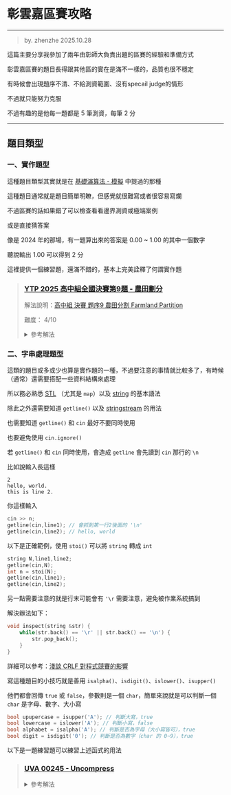 # 彰雲嘉區賽攻略

---

> by. zhenzhe 2025.10.28

這篇主要分享我參加了兩年由彰師大負責出題的區賽的經驗和準備方式

彰雲嘉區賽的題目長得跟其他區的實在是滿不一樣的，品質也很不穩定

有時候會出現題序不清、不給測資範圍、沒有specail judge的情形

不過就只能努力克服

不過有趣的是他每一題都是 $5$ 筆測資，每筆 $2$ 分

---

## 題目類型

### 一、實作題型

這種題目類型其實就是在 [基礎演算法 - 模擬](https://zhenzhehz.github.io/CP_Note/#Basic/Implement.md) 中提過的那種

這種題目通常就是題目簡單明瞭，但感覺就很難寫或者很容易寫爛

不過區賽的話如果錯了可以檢查看看邊界測資或極端案例

或是直接猜答案

像是 2024 年的那場，有一題算出來的答案是 $0.00$ ~ $1.00$ 的其中一個數字

聽說輸出 $1.00$ 可以得到 $2$ 分

這裡提供一個練習題，還滿不錯的，基本上完美詮釋了何謂實作題

> ### [YTP 2025 高中組全國決賽第9題 - 農田劃分](https://oj.ntucpc.org/problems/959)
>
> 解法說明：[高中組 決賽 題序9 農田分割 Farmland Partition](https://www.youtube.com/watch?v=VMnR6JhXkQg)
>
> 難度： $4/10$
> <details>
>   <summary> 參考解法 </summary>
> 
> ```cpp
> // Author : Zhenzhe
> // Problem : https://oj.ntucpc.org/problems/959
> #include <bits/stdc++.h>
> #define int int64_t
> using namespace std;
> int H,W,arrange[15][15];
> struct Special {int x,y,area;};
> vector<Special> place;
> bool valid(int x, int y, int h, int w) {
>     if(x + h - 1 > H || y + w - 1 > W) return false;
>     for(int i = 0; i < h; i++) {
>         for(int j = 0; j < w; j++) {
>             if(arrange[x+i][y+j] > 0) return false; 
>         }
>     } 
>     return true;
> }
> void apply(int x, int y, int h, int w, int id) {
>     for(int i = 0; i < h; i++) {
>         for(int j = 0; j < w; j++) {
>             arrange[x+i][y+j] = id;
>         }
>     }
> }
> bool dfs(int idx) {
>     if(idx == (int)place.size()) return true;
>     auto &[x,y,area] = place[idx];
>     for(int h=1; h<=area; h++) {
>         if(area % h != 0) continue;
>         int w = area / h;
>         for(int sx = max((int) 1,x-h+1); sx <= x; sx++) {
>             for(int sy = max((int) 1,y-w+1); sy <= y; sy++) {
>                 if(!valid(sx, sy, h, w)) continue;
>                 apply(sx, sy, h, w, idx+1);
>                 if(dfs(idx+1)) return true;
>                 apply(sx, sy, h, w, 0);
>             }
>         }
>     }
>     return false;
> }
> signed main() {
>     cin.tie(nullptr)->ios_base::sync_with_stdio(0);
>     cin >> H >> W;
>     int x;
>     for(int i = 1; i <= H; i++) {
>         for(int j = 1; j <= W; j++) {
>             cin >> x;
>             if(x > 0) place.push_back({i,j,x});
>         }
>     }
>     dfs(0);
>     for(int i = 1; i <= H; i++) {
>         for(int j = 1; j <= W; j++) {
>             cout << arrange[i][j] << " \n"[j==W];
>         }
>     }
>     return 0;
> }
> ```
> </details>

### 二、字串處理題型

這類的題目或多或少也算是實作題的一種，不過要注意的事情就比較多了，有時候（通常）還需要搭配一些資料結構來處理

所以務必熟悉 [STL](https://zhenzhehz.github.io/CP_Note/#STL/map.md) （尤其是 `map`）以及 [string](https://zhenzhehz.github.io/CP_Note/#STL/string.md) 的基本語法

除此之外還需要知道 `getline()` 以及 [stringstream](https://zhenzhehz.github.io/CP_Note/#Syntax/optimize.md) 的用法

也需要知道 `getline()` 和 `cin` 最好不要同時使用

也要避免使用 `cin.ignore()`

若 `getline()` 和 `cin` 同時使用，會造成 `getline` 會先讀到 `cin` 那行的 `\n`

比如說輸入長這樣

```
2
hello, world.
this is line 2.
```

你這樣輸入

```cpp
cin >> n;
getline(cin,line1); // 會抓到第一行2後面的 '\n'
getline(cin,line2); // hello, world
```

以下是正確範例，使用 `stoi()` 可以將 `string` 轉成 `int`

```cpp
string N,line1,line2;
getline(cin,N);
int n = stoi(N);
getline(cin,line1);
getline(cin,line2);
```

另一點需要注意的就是行末可能會有 `'\r` 需要注意，避免被作業系統搞到

解決辦法如下：
```cpp
void inspect(string &str) {
    while(str.back() == '\r' || str.back() == '\n') {
        str.pop_back();
    }
}
```

詳細可以參考：[淺談 CRLF 對程式競賽的影響](https://hackmd.io/@MelonHiker/H1CVcl5Dgl)

寫這種題目的小技巧就是善用 `isalpha()`、`isdigit()`、`islower()`、`isupper()`

他們都會回傳 `true` 或 `false`，參數則是一個 `char`，簡單來說就是可以判斷一個 `char` 是字母、數字、大小寫

```cpp
bool upupercase = isupper('A'); // 判斷大寫，true
bool lowercase = islower('A'); // 判斷小寫，false
bool alphabet = isalpha('A'); // 判斷是否為字母（大小寫皆可），true
bool digit = isdigit('0'); // 判斷是否為數字（char 的 0~9），true
```

以下是一題練習題可以練習上述函式的用法

> ### [UVA 00245 - Uncompress](https://zerojudge.tw/ShowProblem?problemid=e569)
>
> <details>
>   <summary> 參考解法 </summary>
>
> ```cpp
> // Author : Zhenzhe
> // Problem : https://zerojudge.tw/ShowProblem?problemid=e569
> #include <bits/stdc++.h>
> #define int int64_t
> using namespace std;
> void inspect(string &str) {
>     while(str.back() == '\r' || str.back() == '\n') {
>         str.pop_back();
>     }
> }
> signed main() {
>     cin.tie(nullptr)->ios_base::sync_with_stdio(0);
>     string line, word;
>     int index;
>     vector<string> lst;
>     while(getline(cin, line)) {
>         // init
>         inspect(line);
>         if(line == "0") break;
>         word.clear();
>         index = 0;
>         line.push_back('\n');
>         // handle
>         for(auto &ch : line) {
>             if(isalpha(ch)) word.push_back(ch);
>             else if(isdigit(ch)) index *= 10, index += ch - '0';
>             else {
>                 // check word
>                 if(!word.empty()) {
>                     cout << word;
>                     lst.push_back(word);
>                     word.clear();
>                 }
>                 // check number to substitute
>                 if(index != 0) {
>                     int sz = lst.size();
>                     cout << lst[sz - index];
>                     string tmp = lst[sz-index];
>                     lst.erase(lst.end() - index);
>                     lst.push_back(tmp);
>                     index = 0;
>                 }
>                 cout << ch;
>             }
>         }
>     }
>     return 0;
> }
> ```
> </details>




